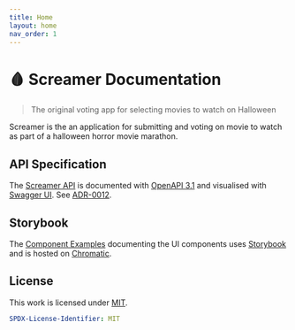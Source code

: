 ```yaml
---
title: Home
layout: home
nav_order: 1
---
```


<!-- markdownlint-disable MD025 -->

# 🩸 Screamer Documentation

> The original voting app for selecting movies to watch on Halloween

Screamer is the an application for submitting and voting on movie to watch as part of a halloween horror movie marathon.

## API Specification

The [Screamer API](https://halloween.vendittelli.co.uk/swagger) is documented with [OpenAPI 3.1](https://github.com/OAI/OpenAPI-Specification/blob/main/versions/3.1.0.md) and visualised with [Swagger UI](https://swagger.io/tools/swagger-ui/). See [ADR-0012](./decisions/0012-use-swagger.md).

## Storybook

The [Component Examples](https://www.chromatic.com/library?appId=6577b2c83da1ff1b4f69c1cb) documenting the UI components uses [Storybook](https://storybook.js.org/) and is hosted on [Chromatic](https://www.chromatic.com/).

## License

This work is licensed under [MIT](https://github.com/SVendittelli/screamer/blob/main/LICENSE).

```yaml
SPDX-License-Identifier: MIT
```
